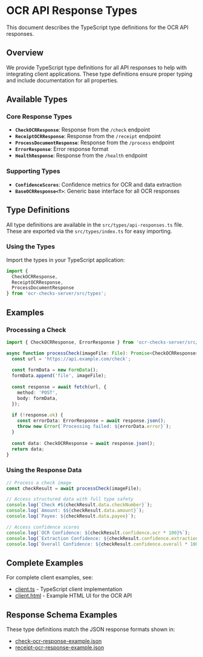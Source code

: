 # OCR API Response Types

This document describes the TypeScript type definitions for the OCR API responses.

## Overview

We provide TypeScript type definitions for all API responses to help with integrating client applications. These type definitions ensure proper typing and include documentation for all properties.

## Available Types

### Core Response Types

- **`CheckOCRResponse`**: Response from the `/check` endpoint
- **`ReceiptOCRResponse`**: Response from the `/receipt` endpoint
- **`ProcessDocumentResponse`**: Response from the `/process` endpoint
- **`ErrorResponse`**: Error response format
- **`HealthResponse`**: Response from the `/health` endpoint

### Supporting Types

- **`ConfidenceScores`**: Confidence metrics for OCR and data extraction
- **`BaseOCRResponse<T>`**: Generic base interface for all OCR responses

## Type Definitions

All type definitions are available in the `src/types/api-responses.ts` file. These are exported via the `src/types/index.ts` for easy importing.

### Using the Types

Import the types in your TypeScript application:

```typescript
import { 
  CheckOCRResponse, 
  ReceiptOCRResponse, 
  ProcessDocumentResponse 
} from 'ocr-checks-server/src/types';
```

## Examples

### Processing a Check

```typescript
import { CheckOCRResponse, ErrorResponse } from 'ocr-checks-server/src/types';

async function processCheck(imageFile: File): Promise<CheckOCRResponse> {
  const url = 'https://api.example.com/check';
  
  const formData = new FormData();
  formData.append('file', imageFile);
  
  const response = await fetch(url, {
    method: 'POST',
    body: formData,
  });
  
  if (!response.ok) {
    const errorData: ErrorResponse = await response.json();
    throw new Error(`Processing failed: ${errorData.error}`);
  }
  
  const data: CheckOCRResponse = await response.json();
  return data;
}
```

### Using the Response Data

```typescript
// Process a check image
const checkResult = await processCheck(imageFile);

// Access structured data with full type safety
console.log(`Check #${checkResult.data.checkNumber}`);
console.log(`Amount: $${checkResult.data.amount}`);
console.log(`Payee: ${checkResult.data.payee}`);

// Access confidence scores
console.log(`OCR Confidence: ${checkResult.confidence.ocr * 100}%`);
console.log(`Extraction Confidence: ${checkResult.confidence.extraction * 100}%`);
console.log(`Overall Confidence: ${checkResult.confidence.overall * 100}%`);
```

## Complete Examples

For complete client examples, see:

- [client.ts](./client.ts) - TypeScript client implementation
- [client.html](./client.html) - Example HTML UI for the OCR API

## Response Schema Examples

These type definitions match the JSON response formats shown in:

- [check-ocr-response-example.json](./check-ocr-response-example.json)
- [receipt-ocr-response-example.json](./receipt-ocr-response-example.json)